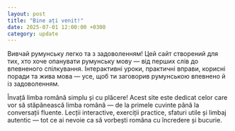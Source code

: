```yaml
---
layout: post
title: "Bine ați venit!"
date: 2025-07-01 12:00:00 +0300
category: update
---
```


Вивчай румунську легко та з задоволенням!
Цей сайт створений для тих, хто хоче опанувати румунську мову —
від перших слів до впевненого спілкування.
Інтерактивні уроки, практичні вправи, корисні поради та жива мова —
усе, щоб ти заговорив румунською впевнено й із задоволенням.

Învață limba română simplu și cu plăcere!
Acest site este dedicat celor care vor să stăpânească limba română —
de la primele cuvinte până la conversații fluente.
Lecții interactive, exerciții practice, sfaturi utile și limbaj autentic —
tot ce ai nevoie ca să vorbești româna cu încredere și bucurie.
